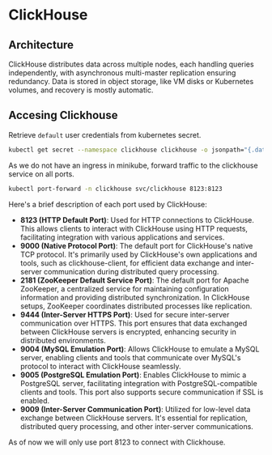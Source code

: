 # ClickHouse

## Architecture

ClickHouse distributes data across multiple nodes, each handling queries independently, with asynchronous multi-master replication ensuring redundancy. Data is stored in object storage, like VM disks or Kubernetes volumes, and recovery is mostly automatic.

## Accesing Clickhouse

Retrieve `default` user credentials from kubernetes secret.

```bash
kubectl get secret --namespace clickhouse clickhouse -o jsonpath="{.data.admin-password}" | base64 -d; echo
```

As we do not have an ingress in minikube, forward traffic to the clickhouse service on all ports.

```bash
kubectl port-forward -n clickhouse svc/clickhouse 8123:8123
```

Here's a brief description of each port used by ClickHouse:

- **8123 (HTTP Default Port)**: Used for HTTP connections to ClickHouse. This allows clients to interact with ClickHouse using HTTP requests, facilitating integration with various applications and services.
- **9000 (Native Protocol Port)**: The default port for ClickHouse's native TCP protocol. It's primarily used by ClickHouse's own applications and tools, such as clickhouse-client, for efficient data exchange and inter-server communication during distributed query processing.
- **2181 (ZooKeeper Default Service Port)**: The default port for Apache ZooKeeper, a centralized service for maintaining configuration information and providing distributed synchronization. In ClickHouse setups, ZooKeeper coordinates distributed processes like replication.
- **9444 (Inter-Server HTTPS Port)**: Used for secure inter-server communication over HTTPS. This port ensures that data exchanged between ClickHouse servers is encrypted, enhancing security in distributed environments.
- **9004 (MySQL Emulation Port)**: Allows ClickHouse to emulate a MySQL server, enabling clients and tools that communicate over MySQL's protocol to interact with ClickHouse seamlessly.
- **9005 (PostgreSQL Emulation Port)**: Enables ClickHouse to mimic a PostgreSQL server, facilitating integration with PostgreSQL-compatible clients and tools. This port also supports secure communication if SSL is enabled.
- **9009 (Inter-Server Communication Port)**: Utilized for low-level data exchange between ClickHouse servers. It's essential for replication, distributed query processing, and other inter-server communications.

As of now we will only use port 8123 to connect with Clickhouse.